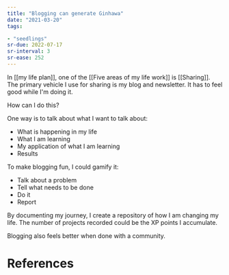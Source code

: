 ```yaml
---
title: "Blogging can generate Ginhawa"
date: "2021-03-20"
tags:

- "seedlings"
sr-due: 2022-07-17
sr-interval: 3
sr-ease: 252
---
```


In [[my life plan]], one of the [[Five areas of my life work]] is [[Sharing]]. The primary vehicle I use for sharing is my blog and newsletter. It has to feel good while I'm doing it.

How can I do this?

One way is to talk about what I want to talk about:

- What is happening in my life
- What I am learning
- My application of what I am learning
- Results

To make blogging fun, I could gamify it:

- Talk about a problem
- Tell what needs to be done
- Do it
- Report

By documenting my journey, I create a repository of how I am changing my life. The number of projects recorded could be the XP points I accumulate.

Blogging also feels better when done with a community.

# References


